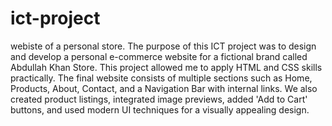 # ict-project
webiste of a personal store.
The purpose of this ICT project was to design and develop a personal e-commerce website for a fictional
brand called Abdullah Khan Store. This project allowed me to apply HTML and CSS skills practically. The
final website consists of multiple sections such as Home, Products, About, Contact, and a Navigation Bar
with internal links. We also created product listings, integrated image previews, added 'Add to Cart' buttons,
and used modern UI techniques for a visually appealing design.
